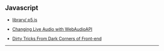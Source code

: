
## Javascript

* [library/ p5.js](./p5.js/README.md)

* [Changing Live Audio with WebAudioAPI](./JSConfBudapest2016--Sam.Bellen--Changing.live.audio.with.WebAudioAPI.md)

* [Dirty Tricks From Dark Corners of Front-end](./JSConf.Iceland.2016--Vitaly.Friedman--Dirty.little.front-end.tricks.md)

---

